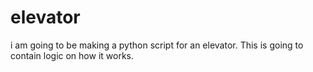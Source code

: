 # elevator
i am going to be making a python script for an elevator. This is going to contain logic on how it works.
